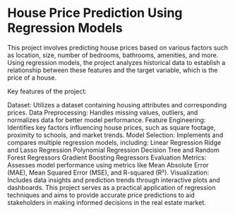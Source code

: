 # House Price Prediction Using Regression Models

This project involves predicting house prices based on various factors such as location, size, number of bedrooms, bathrooms, amenities, and more. Using regression models, the project analyzes historical data to establish a relationship between these features and the target variable, which is the price of a house.

Key features of the project:

Dataset: Utilizes a dataset containing housing attributes and corresponding prices.
Data Preprocessing: Handles missing values, outliers, and normalizes data for better model performance.
Feature Engineering: Identifies key factors influencing house prices, such as square footage, proximity to schools, and market trends.
Model Selection: Implements and compares multiple regression models, including:
Linear Regression
Ridge and Lasso Regression
Polynomial Regression
Decision Tree and Random Forest Regressors
Gradient Boosting Regressors
Evaluation Metrics: Assesses model performance using metrics like Mean Absolute Error (MAE), Mean Squared Error (MSE), and R-squared (R²).
Visualization: Includes data insights and prediction trends through interactive plots and dashboards.
This project serves as a practical application of regression techniques and aims to provide accurate price predictions to aid stakeholders in making informed decisions in the real estate market.
